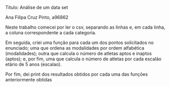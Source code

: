 Título: Análise de um data set 

Ana Filipa Cruz Pinto, a96862


Neste trabalho comecei por ler o csv, separando as linhas e, em cada linha, a coluna correspondente a cada categoria.

Em seguida, criei uma função para cada um dos pontos solicitados no enunciado; uma que ordena as modalidades por ordem alfabética (modalidades); outra que calcula o número de atletas aptos e inaptos (aptos); e, por fim, uma que calcula o número de atletas por cada escalão etário de 5 anos (escalao).

Por fim, dei print dos resultados obtidos por cada uma das funções anteriormente obtidas